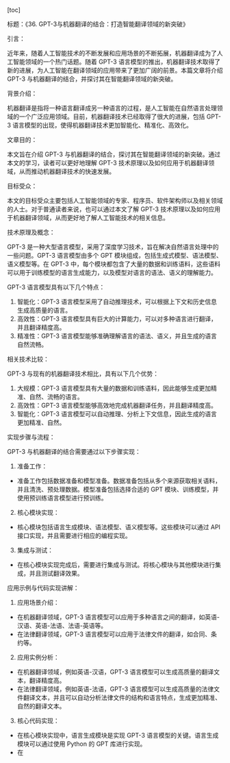 
[toc]                    
                
                
标题：《36. GPT-3与机器翻译的结合：打造智能翻译领域的新突破》

引言：

近年来，随着人工智能技术的不断发展和应用场景的不断拓展，机器翻译成为了人工智能领域的一个热门话题。随着 GPT-3 语言模型的推出，机器翻译技术取得了新的进展，为人工智能在翻译领域的应用带来了更加广阔的前景。本篇文章将介绍 GPT-3 与机器翻译的结合，并探讨其在智能翻译领域的新突破。

背景介绍：

机器翻译是指将一种语言翻译成另一种语言的过程，是人工智能在自然语言处理领域的一个广泛应用领域。目前，机器翻译技术已经取得了很大的进展，包括 GPT-3 语言模型的出现，使得机器翻译技术更加智能化、精准化、高效化。

文章目的：

本文旨在介绍 GPT-3 与机器翻译的结合，探讨其在智能翻译领域的新突破。通过本文的学习，读者可以更好地理解 GPT-3 技术原理以及如何应用于机器翻译领域，从而推动机器翻译技术的快速发展。

目标受众：

本文的目标受众主要包括人工智能领域的专家、程序员、软件架构师以及相关领域的人士。对于普通读者来说，也可以通过本文了解 GPT-3 技术原理以及如何应用于机器翻译领域，从而更好地了解人工智能技术的相关信息。

技术原理及概念：

GPT-3 是一种大型语言模型，采用了深度学习技术，旨在解决自然语言处理中的一些问题。GPT-3 语言模型由多个 GPT 模块组成，包括生成式模型、语法模型、语义模型等。在 GPT-3 中，每个模块都包含了大量的数据和训练语料，这些语料可以用于训练模型的语言生成能力，以及模型对语言的语法、语义的理解能力。

GPT-3 语言模型具有以下几个特点：

1. 智能化：GPT-3 语言模型采用了自动推理技术，可以根据上下文和历史信息生成高质量的语言。
2. 高效性：GPT-3 语言模型具有巨大的计算能力，可以对多种语言进行翻译，并且翻译精度高。
3. 精准性：GPT-3 语言模型能够准确理解语言的语法、语义，并且生成的语言自然流畅。

相关技术比较：

GPT-3 与现有的机器翻译技术相比，具有以下几个优势：

1. 大规模：GPT-3 语言模型具有大量的数据和训练语料，因此能够生成更加精准、自然、流畅的语言。
2. 高效性：GPT-3 语言模型能够高效地完成机器翻译任务，并且翻译精度高。
3. 智能化：GPT-3 语言模型可以自动推理、分析上下文信息，因此生成的语言更加精准、自然。

实现步骤与流程：

GPT-3 与机器翻译的结合需要通过以下步骤实现：

1. 准备工作：

- 准备工作包括数据准备和模型准备。数据准备包括从多个来源获取相关语料，并且清洗、预处理数据。模型准备包括选择合适的 GPT 模块、训练模型，并使用预训练语言模型进行预训练。

2. 核心模块实现：

- 核心模块包括语言生成模块、语法模型、语义模型等。这些模块可以通过 API 接口实现，并且需要进行相应的编程实现。

3. 集成与测试：

- 在核心模块实现完成后，需要进行集成与测试。将核心模块与其他模块进行集成，并且测试翻译效果。

应用示例与代码实现讲解：

1. 应用场景介绍：

- 在机器翻译领域，GPT-3 语言模型可以应用于多种语言之间的翻译，如英语-汉语、英语-法语、法语-英语等。
- 在法律翻译领域，GPT-3 语言模型可以应用于法律文件的翻译，如合同、条约等。

2. 应用实例分析：

- 在机器翻译领域，例如英语-汉语，GPT-3 语言模型可以生成高质量的翻译文本，翻译精度高。
- 在法律翻译领域，例如英语-法语，GPT-3 语言模型可以生成高质量的法律文件翻译文本，并且可以自动分析法律文件的结构和语言特点，生成更加精准、自然的翻译文本。

3. 核心代码实现：

- 在核心模块实现中，语言生成模块是实现 GPT-3 语言模型的关键。语言生成模块可以通过使用 Python 的 GPT 库进行实现。
- 在

